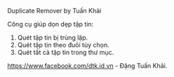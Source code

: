 Duplicate Remover by Tuấn Khải

Công cụ giúp dọn dẹp tập tin:
1. Quét tập tin bị trùng lặp.
2. Quét tập tin theo đuôi tùy chọn.
3. Quét tất cả tập tin trong thư mục.

https://www.facebook.com/dtk.id.vn - Đặng Tuấn Khải.
